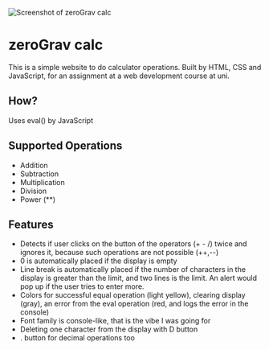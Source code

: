 ![Screenshot of zeroGrav calc](https://i.ibb.co/tpXGtrpj/Screenshot-2025-02-26-at-15-13-51-Web-Based-Calculator.png)
# zeroGrav calc
This is a simple website to do calculator operations. Built by HTML, CSS and JavaScript, for an assignment at a web development course at uni.

## How?
Uses eval() by JavaScript

## Supported Operations
- Addition
- Subtraction
- Multiplication
- Division
- Power (**)

## Features
- Detects if user clicks on the button of the operators (+ - /) twice and ignores it, because such operations are not possible (++,--)
- 0 is automatically placed if the display is empty
- Line break is automatically placed if the number of characters in the display is greater than the limit, and two lines is the limit. An alert would pop up if the user tries to enter more.
- Colors for successful equal operation (light yellow), clearing display (gray), an error from the eval operation (red, and logs the error in the console)
- Font family is console-like, that is the vibe I was going for
- Deleting one character from the display with D button
- . button for decimal operations too
